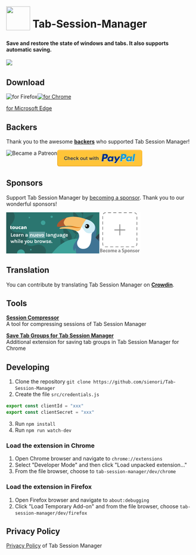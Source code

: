 # <sub><img src="/src/icons/icon.svg" width=64px height=64px></sub> Tab-Session-Manager

#### Save and restore the state of windows and tabs. It also supports automatic saving.

<img src="https://raw.githubusercontent.com/sienori/Tab-Session-Manager/master/other/promotion/screenshots/popup.png" width="640px">

## Download

[<img src="other/promotion/badges/firefox.png" align="left" alt="for Firefox">](https://addons.mozilla.org/firefox/addon/tab-session-manager/)

[<img src="other/promotion/badges/chrome.png" alt="for Chrome" height="60px">](https://chrome.google.com/webstore/detail/tab-session-manager/iaiomicjabeggjcfkbimgmglanimpnae/)

[for Microsoft Edge](https://microsoftedge.microsoft.com/addons/detail/jkjjclfiflhpjangefhgfjhgfbhajadk/)

## Backers

Thank you to the awesome **[backers](https://github.com/sienori/Tab-Session-Manager/blob/master/BACKERS.md)** who supported Tab Session Manager!

[<img src="other/promotion/badges/patreon.png" alt="Became a Patreon" height="44px" align="left">](https://www.patreon.com/sienori)
[<img src="other/promotion/badges/paypal.png" alt="Check out with PayPal">](https://www.paypal.me/sienoriExt)

## Sponsors

Support Tab Session Manager by [becoming a sponsor](https://www.patreon.com/join/sienori). Thank you to our wonderful sponsors!

[<img src="docs/img/toucan.png" alt="Toucan" height=110px align="left">](https://jointoucan.com/partners/tab-session-manager)

[<img src="docs/img/becomeSponsor.png" alt="Become a Sponsor" height=110px>](https://www.patreon.com/join/sienori)

## Translation

You can contribute by translating Tab Session Manager on **[Crowdin](https://crowdin.com/project/tab-session-manager)**.

## Tools

**[Session Compressor](https://tab-session-manager.sienori.com/compressor/index.html)**  
A tool for compressing sessions of Tab Session Manager

**[Save Tab Groups for Tab Session Manager](https://chrome.google.com/webstore/detail/aghdiknflpelpkepifoplhodcnfildao)**  
Additional extension for saving tab groups in Tab Session Manager for Chrome

## Developing

1. Clone the repository `git clone https://github.com/sienori/Tab-Session-Manager`  
2. Create the file `src/credentials.js`  
  ```src/credentials.js
  export const clientId = "xxx"
  export const clientSecret = "xxx"
  ```
3. Run `npm install`
4. Run `npm run watch-dev`

### Load the extension in Chrome

1. Open Chrome browser and navigate to `chrome://extensions`
2. Select "Developer Mode" and then click "Load unpacked extension..."
3. From the file browser, choose to `tab-session-manager/dev/chrome`

### Load the extension in Firefox

1. Open Firefox browser and navigate to `about:debugging`
2. Click "Load Temporary Add-on" and from the file browser, choose `tab-session-manager/dev/firefox`

## Privacy Policy

[Privacy Policy](https://tab-session-manager.sienori.com/privacy-policy) of Tab Session Manager
